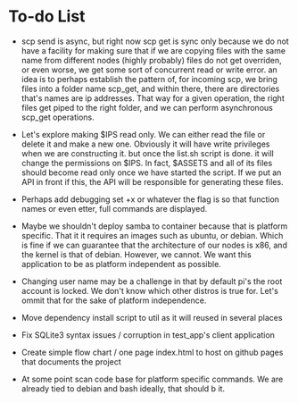 # To-do List

* scp send is async, but right now scp get is sync only because we do not have a facility
for making sure that if we are copying files with the same name from different nodes (highly probably)
files do not get overriden, or even worse, we get some sort of concurrent read or write error.
an idea is to perhaps establish the pattern of, for incoming scp, we bring files into a
folder name scp_get, and within there, there are directories that's names are ip addresses. That way
for a given operation, the right files get piped to the right folder, and we can perform asynchronous scp_get operations.


* Let's explore making $IPS read only. We can either read the file or delete it
and make a new one. Obviously it will have write privileges when we are constructing
it. but once the list.sh script is done. it will change the permissions on $IPS.
In fact, $ASSETS and all of its files should become read only once we have started
the script. If we put an API in front if this, the API will be responsible for
generating these files.

* Perhaps add debugging set +x or whatever the flag is so that function names
or even etter, full commands are displayed.

* Maybe we shouldn't deploy samba to container because that is platform specific.
That it it requires an images such as ubuntu, or debian. Which is fine if we can guarantee
that the architecture of our nodes is x86, and the kernel is that of debian. However,
we cannot. We want this application to be as platform independent as possible.

* Changing user name may be a challenge in that by default pi's the root account is
locked. We don't know which other distros is true for. Let's ommit that for the sake of platform independence.

* Move dependency install script to util as it will reused in several places
* Fix SQLite3 syntax issues / corruption in test_app's client application
* Create simple flow chart / one page index.html to host on github pages that documents the project
* At some point scan code base for platform specific commands. We are already tied to debian and bash
ideally, that should b it.
